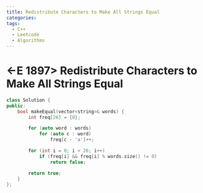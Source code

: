 ```yaml
---
title: Redistribute Characters to Make All Strings Equal
categories:
tags:
  - C++
  - Leetcode
  - Algorithms
---
```


# <-E 1897> Redistribute Characters to Make All Strings Equal

```c++
class Solution {
public:
    bool makeEqual(vector<string>& words) {
        int freq[26] = {0};

        for (auto word : words)
            for (auto c : word)
                freq[c - 'a']++;

        for (int i = 0; i < 26; i++)
            if (freq[i] && freq[i] % words.size() != 0)
                return false;

        return true;
    }
};
```
